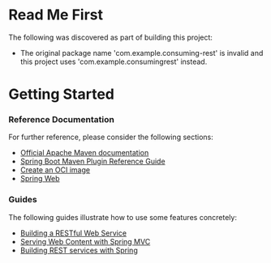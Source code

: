 # Read Me First
The following was discovered as part of building this project:

* The original package name 'com.example.consuming-rest' is invalid and this project uses 'com.example.consumingrest' instead.

# Getting Started

### Reference Documentation
For further reference, please consider the following sections:

* [Official Apache Maven documentation](https://maven.apache.org/guides/index.html)
* [Spring Boot Maven Plugin Reference Guide](https://docs.spring.io/spring-boot/docs/2.3.2.RELEASE/maven-plugin/reference/html/)
* [Create an OCI image](https://docs.spring.io/spring-boot/docs/2.3.2.RELEASE/maven-plugin/reference/html/#build-image)
* [Spring Web](https://docs.spring.io/spring-boot/docs/2.3.2.RELEASE/reference/htmlsingle/#boot-features-developing-web-applications)

### Guides
The following guides illustrate how to use some features concretely:

* [Building a RESTful Web Service](https://spring.io/guides/gs/rest-service/)
* [Serving Web Content with Spring MVC](https://spring.io/guides/gs/serving-web-content/)
* [Building REST services with Spring](https://spring.io/guides/tutorials/bookmarks/)

